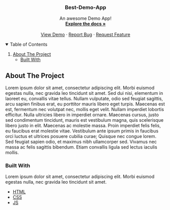 <!--
*** Thanks for checking out the Best-README-Template. If you have a suggestion
*** that would make this better, please fork the repo and create a pull request
*** or simply open an issue with the tag "enhancement".
*** Thanks again! Now go create something AMAZING! :D
-->



<!-- PROJECT SHIELDS -->
<!--
*** I'm using markdown "reference style" links for readability.
*** Reference links are enclosed in brackets [ ] instead of parentheses ( ).
*** See the bottom of this document for the declaration of the reference variables
*** for contributors-url, forks-url, etc. This is an optional, concise syntax you may use.
*** https://www.markdownguide.org/basic-syntax/#reference-style-links
-->

<!-- PROJECT LOGO -->
<br />

  <h3 align="center">Best-Demo-App</h3>

  <p align="center">
    An awesome Demo App!
    <br />
    <a href="https://github.com/Dei11/DemoRepo"><strong>Explore the docs »</strong></a>
    <br />
    <br />
    <a href="https://github.com/Dei11/DemoRepo">View Demo</a>
    ·
    <a href="https://github.com/Dei11/DemoRepo/issues">Report Bug</a>
    ·
    <a href="https://github.com/Dei11/DemoRepo/issues">Request Feature</a>
  </p>
</p>



<!-- TABLE OF CONTENTS -->
<details open="open">
  <summary>Table of Contents</summary>
  <ol>
    <li>
      <a href="#about-the-project">About The Project</a>
      <ul>
        <li><a href="#built-with">Built With</a></li>
      </ul>
    </li>
  </ol>
</details>



<!-- ABOUT THE PROJECT -->
## About The Project

Lorem ipsum dolor sit amet, consectetur adipiscing elit. Morbi euismod egestas nulla, nec gravida leo tincidunt sit amet. Sed dui nisi, elementum in laoreet eu, convallis vitae tellus. Nullam vulputate, odio sed feugiat sagittis, arcu sapien finibus erat, eu porttitor mauris libero eget turpis. Maecenas est est, fermentum nec volutpat nec, mollis eget velit. Nullam imperdiet lobortis efficitur. Nulla ultricies libero in imperdiet ornare. Maecenas cursus, justo sed condimentum tincidunt, mauris est vestibulum magna, quis scelerisque libero justo in elit. Maecenas ac molestie massa. Proin imperdiet felis felis, eu faucibus erat molestie vitae. Vestibulum ante ipsum primis in faucibus orci luctus et ultrices posuere cubilia curae; Quisque nec congue lorem. Sed feugiat sapien odio, et maximus nibh ullamcorper sed. Vivamus nec massa ac felis sagittis bibendum. Etiam convallis ligula sed lectus iaculis mollis.
### Built With

Lorem ipsum dolor sit amet, consectetur adipiscing elit. Morbi euismod egestas nulla, nec gravida leo tincidunt sit amet.
* [HTML](https://explore.com)
* [CSS](https://explore.com)
* [JS](https://explore.com)
